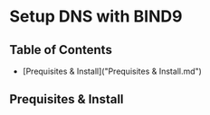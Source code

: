 # Setup DNS with BIND9

## Table of Contents
- [Prequisites & Install]("Prequisites & Install.md")

## Prequisites & Install


